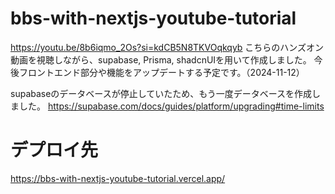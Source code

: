 # bbs-with-nextjs-youtube-tutorial
https://youtu.be/8b6iqmo_2Os?si=kdCB5N8TKVOqkqyb
こちらのハンズオン動画を視聴しながら、supabase, Prisma, shadcnUIを用いて作成しました。
今後フロントエンド部分や機能をアップデートする予定です。（2024-11-12）

supabaseのデータベースが停止していたため、もう一度データベースを作成しました。
https://supabase.com/docs/guides/platform/upgrading#time-limits


# デプロイ先
https://bbs-with-nextjs-youtube-tutorial.vercel.app/